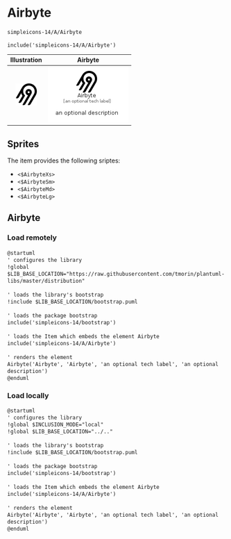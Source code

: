 # Airbyte


```text
simpleicons-14/A/Airbyte
```

```text
include('simpleicons-14/A/Airbyte')
```



| Illustration | Airbyte |
| :---: | :---: |
| ![illustration for Illustration](../../simpleicons-14/A/Airbyte.png) | ![illustration for Airbyte](../../simpleicons-14/A/Airbyte.Local.png) |



## Sprites
The item provides the following sriptes:

- `<$AirbyteXs>`
- `<$AirbyteSm>`
- `<$AirbyteMd>`
- `<$AirbyteLg>`





## Airbyte

### Load remotely
```plantuml
@startuml
' configures the library
!global $LIB_BASE_LOCATION="https://raw.githubusercontent.com/tmorin/plantuml-libs/master/distribution"

' loads the library's bootstrap
!include $LIB_BASE_LOCATION/bootstrap.puml

' loads the package bootstrap
include('simpleicons-14/bootstrap')

' loads the Item which embeds the element Airbyte
include('simpleicons-14/A/Airbyte')

' renders the element
Airbyte('Airbyte', 'Airbyte', 'an optional tech label', 'an optional description')
@enduml
```

### Load locally
```plantuml
@startuml
' configures the library
!global $INCLUSION_MODE="local"
!global $LIB_BASE_LOCATION="../.."

' loads the library's bootstrap
!include $LIB_BASE_LOCATION/bootstrap.puml

' loads the package bootstrap
include('simpleicons-14/bootstrap')

' loads the Item which embeds the element Airbyte
include('simpleicons-14/A/Airbyte')

' renders the element
Airbyte('Airbyte', 'Airbyte', 'an optional tech label', 'an optional description')
@enduml
```

